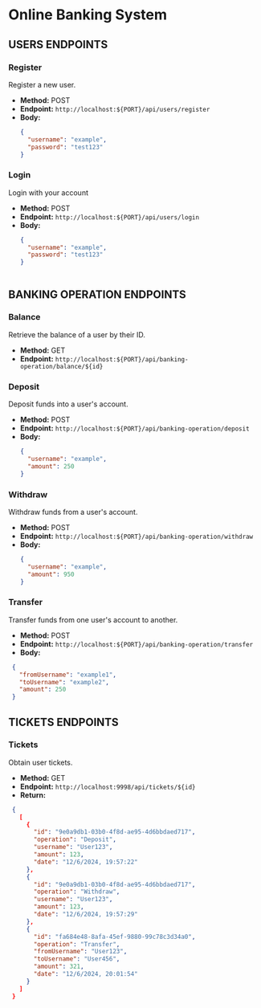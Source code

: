 # Online Banking System

## USERS ENDPOINTS

### Register
Register a new user.

- **Method:** POST
- **Endpoint:** `http://localhost:${PORT}/api/users/register`
- **Body:**
  ```json
  {
    "username": "example",
    "password": "test123"
  }


### Login
Login with your account

- **Method:** POST
- **Endpoint:** `http://localhost:${PORT}/api/users/login`
- **Body:**
  ```json
  {
    "username": "example",
    "password": "test123"
  }



## BANKING OPERATION ENDPOINTS

### Balance
Retrieve the balance of a user by their ID.

- **Method:** GET
- **Endpoint:** `http://localhost:${PORT}/api/banking-operation/balance/${id}`


### Deposit
Deposit funds into a user's account.

- **Method:** POST
- **Endpoint:** `http://localhost:${PORT}/api/banking-operation/deposit`
- **Body:**
  ```json
  {
    "username": "example",
    "amount": 250
  }


### Withdraw
Withdraw funds from a user's account.

- **Method:** POST
- **Endpoint:** `http://localhost:${PORT}/api/banking-operation/withdraw`
- **Body:**
  ```json
  {
    "username": "example",
    "amount": 950
  }


### Transfer
Transfer funds from one user's account to another.

- **Method:** POST
- **Endpoint:** `http://localhost:${PORT}/api/banking-operation/transfer`
- **Body:**
 ```json
  {
    "fromUsername": "example1",
    "toUsername": "example2",
    "amount": 250
  }
```

## TICKETS ENDPOINTS

### Tickets
Obtain user tickets.

- **Method:** GET
- **Endpoint:** `http://localhost:9998/api/tickets/${id}`
- **Return:**
 ```json
  {
    [
      {
        "id": "9e0a9db1-03b0-4f8d-ae95-4d6bbdaed717",
        "operation": "Deposit",
        "username": "User123",
        "amount": 123,
        "date": "12/6/2024, 19:57:22"
      },
      {
        "id": "9e0a9db1-03b0-4f8d-ae95-4d6bbdaed717",
        "operation": "Withdraw",
        "username": "User123",
        "amount": 123,
        "date": "12/6/2024, 19:57:29"
      },
      {
        "id": "fa684e48-8afa-45ef-9880-99c78c3d34a0",
        "operation": "Transfer",
        "fromUsername": "User123",
        "toUsername": "User456",
        "amount": 321,
        "date": "12/6/2024, 20:01:54"
      }
    ]
  }
